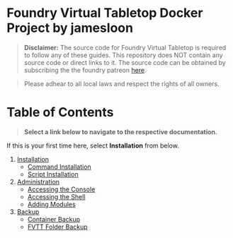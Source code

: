 # Foundry Virtual Tabletop Docker Project by jamesloon

> **Disclaimer:** The source code for Foundry Virtual Tabletop is required to follow any of these guides. This repository does NOT contain any source code or direct links to it. The source code can be obtained by subscribing the the foundry patreon [here](https://www.patreon.com/foundryvtt/posts).

> Please adhear to all local laws and respect the rights of all owners.

# Table of Contents
> **Select a link below to navigate to the respective documentation.**

If this is your first time here, select **Installation** from below.

1. [Installation](docs/Installation.md)
     - [Command Installation](docs/Installation.md#command-installation)
     - [Script Installation](docs/Installation.md#script-installation)
2. [Administration](docs/Administration.md#administration)
     - [Accessing the Console](docs/Administration.md#accessing-the-nodejs-console)
     - [Accessing the Shell](docs/Administration.md#accessing-the-shell)
     - [Adding Modules](docs/Administration.md#adding-modules)
3. [Backup](docs/Administration.md#backing-up-the-server)
     - [Container Backup](docs/Administration.md#backing-up-the-container)
     - [FVTT Folder Backup](docs/Administration.md#fvtt-folder-backup)
